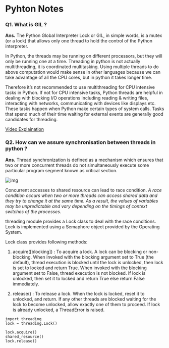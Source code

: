 # Pyhton Notes

### Q1. What is GIL ?
**Ans.** The Python Global Interpreter Lock or GIL, in simple words, is a mutex (or a lock) that allows only one thread to hold the control of the Python interpreter. 

In Python, the threads may be running on different processors, but they will only be running one at a time. Threading in python is not actually multithreading, it is coordinated multitasking. Using multiple threads to do above computation would make sense in other languages because we can take advantage of all the CPU cores, but in python it takes longer time. 

Therefore it’s not recommended to use multithreading for CPU intensive tasks in Python. If not for CPU intensive tasks, Python threads are helpful in dealing with blocking I/O operations including reading & writing files, interacting with networks, communicating with devices like displays etc. These tasks happen when Python make certain types of system calls. Tasks that spend much of their time waiting for external events are generally good candidates for threading.



[Video Explaination](https://youtu.be/f9q5m321iEU)


### Q2. How can we assure synchronisation between threads in python ?
**Ans.** Thread synchronization is defined as a mechanism which ensures that two or more concurrent threads do not simultaneously execute some particular program segment known as critical section.

![img](https://media.geeksforgeeks.org/wp-content/uploads/multithreading-python-1.png)

Concurrent accesses to shared resource can lead to race condition. _A race condition occurs when two or more threads can access shared data and they try to change it at the same time. As a result, the values of variables may be unpredictable and vary depending on the timings of context switches of the processes._

threading module provides a Lock class to deal with the race conditions. Lock is implemented using a Semaphore object provided by the Operating System.

Lock class provides following methods:

1. acquire([blocking]) : To acquire a lock. A lock can be blocking or non-blocking. When invoked with the blocking argument set to True (the default), thread execution is blocked until the lock is unlocked, then lock is set to locked and return True. When invoked with the blocking argument set to False, thread execution is not blocked. If lock is unlocked, then set it to locked and return True else return False immediately.

2. release() : To release a lock. When the lock is locked, reset it to unlocked, and return. If any other threads are blocked waiting for the lock to become unlocked, allow exactly one of them to proceed. If lock is already unlocked, a ThreadError is raised.

```
import threading
lock = threading.Lock()

lock.acquire()
shared_resource()
lock.release()
```



